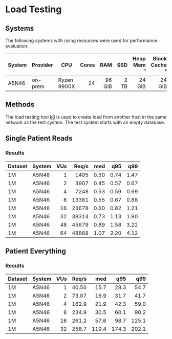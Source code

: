 # Load Testing

## Systems

The following systems with rising resources were used for performance evaluation:

| System | Provider | CPU         | Cores |     RAM |  SSD | Heap Mem ¹ | Block Cache ² | Resource Cache ³ |
|--------|----------|-------------|------:|--------:|-----:|-----------:|--------------:|-----------------:|
| A5N46  | on-prem  | Ryzen 9900X |    24 |  96 GiB | 2 TB |     24 GiB |        24 GiB |              5 M |

## Methods

The load testing tool [k6][1] is used to create load from another host in the same network as the test system. The test system starts with an empty database.

## Single Patient Reads


### Results

| Dataset | System | VUs | Req/s |  med |  q95 |  q99 |
|---------|--------|----:|------:|-----:|-----:|-----:|
| 1M      | A5N46  |   1 |  1405 | 0.50 | 0.74 | 1.47 |
| 1M      | A5N46  |   2 |  3907 | 0.45 | 0.57 | 0.67 |
| 1M      | A5N46  |   4 |  7248 | 0.53 | 0.59 | 0.69 |
| 1M      | A5N46  |   8 | 13381 | 0.55 | 0.67 | 0.88 |
| 1M      | A5N46  |  16 | 23678 | 0.60 | 0.82 | 1.21 |
| 1M      | A5N46  |  32 | 38314 | 0.73 | 1.13 | 1.90 |
| 1M      | A5N46  |  48 | 45679 | 0.89 | 1.58 | 3.22 |
| 1M      | A5N46  |  64 | 48868 | 1.07 | 2.20 | 4.12 |

## Patient Everything

### Results

| Dataset | System | VUs | Req/s |   med |   q95 |   q99 |
|---------|--------|----:|------:|------:|------:|------:|
| 1M      | A5N46  |   1 | 40.50 |  15.7 |  28.3 |  54.7 |
| 1M      | A5N46  |   2 | 73.07 |  16.9 |  31.7 |  41.7 |
| 1M      | A5N46  |   4 | 162.9 |  21.9 |  42.3 |  59.0 |
| 1M      | A5N46  |   8 | 234.9 |  30.5 |  60.1 |  90.2 |
| 1M      | A5N46  |  16 | 261.2 |  57.6 |  98.7 | 125.1 |
| 1M      | A5N46  |  32 | 258.7 | 119.4 | 174.3 | 202.1 |

[1]: <https://k6.io>
